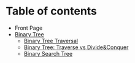 # Table of contents

* Front Page
* [Binary Tree](binary-tree-1/README.md)
  * [Binary Tree Traversal](binary-tree-1/binary-tree-traversal.md)
  * [Binary Tree: Traverse vs Divide&Conquer](binary-tree-1/binary-tree.md)
  * [Binary Search Tree](binary-tree-1/binary-search-tree.md)

